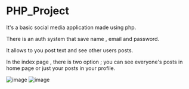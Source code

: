 # PHP_Project

It's a basic social media application made using php.

There is an auth system that save name , email and password.

It allows to you post text and see other users posts.

In the index page , there is two option ; you can see everyone's posts in home page or just your posts in your profile.

![image](https://github.com/fevziatanoglu/PHP_Project/assets/95905332/8e064314-b3d0-460c-b5f5-b0deaf80f9d4)
![image](https://github.com/fevziatanoglu/PHP_Project/assets/95905332/6db6d3eb-e03e-4b2f-9d61-d72e31fb0f69)
